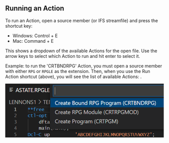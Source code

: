 #

## Running an Action

To run an Action, open a source member (or IFS streamfile) and press the shortcut key:

* Windows: Control + E
* Mac: Command + E

This shows a dropdown of the available Actions for the open file. Use the arrow keys to select which Action to run and hit enter to select it.

Example: to run the 'CRTBNDRPG' Action, you must open a source member with either `RPG` or `RPGLE` as the extension. Then, when you use the Run Action shortcut (above), you will see the list of available Actions:
.

![](runaction.png)
